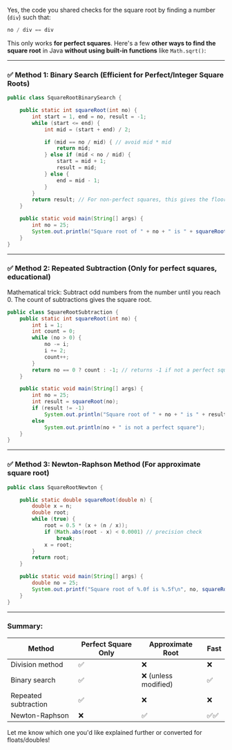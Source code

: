 Yes, the code you shared checks for the square root by finding a number (`div`) such that:

```java
no / div == div
```

This only works **for perfect squares**. Here's a few **other ways to find the square root** in Java **without using built-in functions** like `Math.sqrt()`:

---

### ✅ **Method 1: Binary Search (Efficient for Perfect/Integer Square Roots)**

```java
public class SquareRootBinarySearch {

    public static int squareRoot(int no) {
        int start = 1, end = no, result = -1;
        while (start <= end) {
            int mid = (start + end) / 2;

            if (mid == no / mid) { // avoid mid * mid
                return mid;
            } else if (mid < no / mid) {
                start = mid + 1;
                result = mid;
            } else {
                end = mid - 1;
            }
        }
        return result; // For non-perfect squares, this gives the floor of sqrt
    }

    public static void main(String[] args) {
        int no = 25;
        System.out.println("Square root of " + no + " is " + squareRoot(no));
    }
}
```

---

### ✅ **Method 2: Repeated Subtraction (Only for perfect squares, educational)**

Mathematical trick:
Subtract odd numbers from the number until you reach 0. The count of subtractions gives the square root.

```java
public class SquareRootSubtraction {
    public static int squareRoot(int no) {
        int i = 1;
        int count = 0;
        while (no > 0) {
            no -= i;
            i += 2;
            count++;
        }
        return no == 0 ? count : -1; // returns -1 if not a perfect square
    }

    public static void main(String[] args) {
        int no = 25;
        int result = squareRoot(no);
        if (result != -1)
            System.out.println("Square root of " + no + " is " + result);
        else
            System.out.println(no + " is not a perfect square");
    }
}
```

---

### ✅ **Method 3: Newton-Raphson Method (For approximate square root)**

```java
public class SquareRootNewton {

    public static double squareRoot(double n) {
        double x = n;
        double root;
        while (true) {
            root = 0.5 * (x + (n / x));
            if (Math.abs(root - x) < 0.0001) // precision check
                break;
            x = root;
        }
        return root;
    }

    public static void main(String[] args) {
        double no = 25;
        System.out.printf("Square root of %.0f is %.5f\n", no, squareRoot(no));
    }
}
```

---

### Summary:

| Method               | Perfect Square Only | Approximate Root    | Fast |
| -------------------- | ------------------- | ------------------- | ---- |
| Division method      | ✅                   | ❌                   | ❌    |
| Binary search        | ✅                   | ❌ (unless modified) | ✅    |
| Repeated subtraction | ✅                   | ❌                   | ❌    |
| Newton-Raphson       | ❌                   | ✅                   | ✅✅   |

Let me know which one you'd like explained further or converted for floats/doubles!
